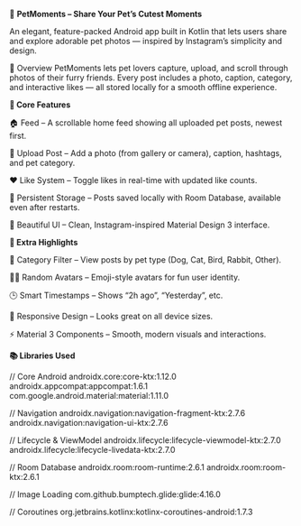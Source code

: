 🐾 **PetMoments – Share Your Pet’s Cutest Moments**

An elegant, feature-packed Android app built in Kotlin that lets users share and explore adorable pet photos — inspired by Instagram’s simplicity and design.


📸 Overview
PetMoments lets pet lovers capture, upload, and scroll through photos of their furry friends. 
Every post includes a photo, caption, category, and interactive likes — all stored locally for a smooth offline experience.

 
 
 **🚀 Core Features**

🏠 Feed – A scrollable home feed showing all uploaded pet posts, newest first.

🐾 Upload Post – Add a photo (from gallery or camera), caption, hashtags, and pet category.

❤️ Like System – Toggle likes in real-time with updated like counts.

💾 Persistent Storage – Posts saved locally with Room Database, available even after restarts.

🎨 Beautiful UI – Clean, Instagram-inspired Material Design 3 interface.




**🌟 Extra Highlights**

🐶 Category Filter – View posts by pet type (Dog, Cat, Bird, Rabbit, Other).

🧑‍🎨 Random Avatars – Emoji-style avatars for fun user identity.

🕒 Smart Timestamps – Shows “2h ago”, “Yesterday”, etc.

📱 Responsive Design – Looks great on all device sizes.

⚡ Material 3 Components – Smooth, modern visuals and interactions.                             


 
 **📚 Libraries Used**
 
// Core Android
androidx.core:core-ktx:1.12.0
androidx.appcompat:appcompat:1.6.1
com.google.android.material:material:1.11.0

// Navigation
androidx.navigation:navigation-fragment-ktx:2.7.6
androidx.navigation:navigation-ui-ktx:2.7.6

// Lifecycle & ViewModel
androidx.lifecycle:lifecycle-viewmodel-ktx:2.7.0
androidx.lifecycle:lifecycle-livedata-ktx:2.7.0

// Room Database
androidx.room:room-runtime:2.6.1
androidx.room:room-ktx:2.6.1

// Image Loading
com.github.bumptech.glide:glide:4.16.0

// Coroutines
org.jetbrains.kotlinx:kotlinx-coroutines-android:1.7.3


